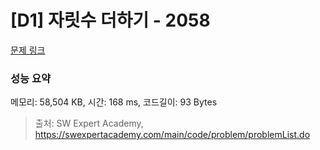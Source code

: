 # [D1] 자릿수 더하기 - 2058 

[문제 링크](https://swexpertacademy.com/main/code/problem/problemDetail.do?contestProbId=AV5QPRjqA10DFAUq) 

### 성능 요약

메모리: 58,504 KB, 시간: 168 ms, 코드길이: 93 Bytes



> 출처: SW Expert Academy, https://swexpertacademy.com/main/code/problem/problemList.do